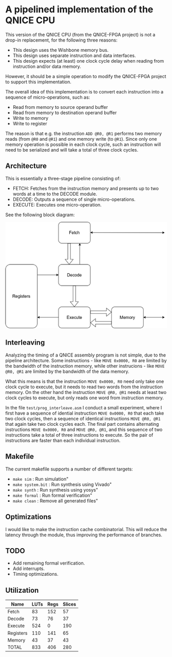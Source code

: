 # A pipelined implementation of the QNICE CPU

This version of the QNICE CPU (from the QNICE-FPGA project) is not a drop-in
replacement, for the following three reasons:
* This design uses the Wishbone memory bus.
* This design uses separate instruction and data interfaces.
* This design expects (at least) one clock cycle delay when reading from
  instruction and/or data memory.

However, it should be a simple operation to modify the QNICE-FPGA project to
support this implementation.

The overall idea of this implementation is to convert each instruction into a
sequence of micro-operations, such as:
* Read from memory to source operand buffer
* Read from memory to destination operand buffer
* Write to memory
* Write to register

The reason is that e.g. the instruction `ADD @R0, @R1` performs two memory
reads (from `@R0` and `@R1`) and one memory write (to `@R1`). Since only one
memory operation is possible in each clock cycle, such an instruction will
need to be serialized and will take a total of three clock cycles.


## Architecture
This is essentially a three-stage pipeline consisting of:

* FETCH: Fetches from the instruction memory and presents up to two words at a
  time to the DECODE module.
* DECODE: Outputs a sequence of single micro-operations.
* EXECUTE: Executes one micro-operation.

See the following block diagram:

![Block Diagram](doc/cpu.png)


## Interleaving
Analyzing the timing of a QNICE assembly program is not simple, due to the
pipeline architecture. Some instructions - like `MOVE 0x0000, R0` are limited
by the bandwidth of the instruction memory, while other instrucions - like
`MOVE @R0, @R1` are limited by the bandwidth of the data memory.

What this means is that the instruction `MOVE 0x0000, R0` need only take one
clock cycle to execute, but it needs to read two words from the instruction
memory. On the other hand the instruction `MOVE @R0, @R1` needs at least two
clock cycles to execute, but only reads one word from instruction memory.

In the file `test/prog_interleave.asm` I conduct a small experiment, where I
first have a sequence of idential instruction `MOVE 0x0000, R0` that each take
two clock cycles, then a sequence of identical instructions `MOVE @R0, @R1`
that again take two clock cycles each. The final part contains alternating
instructions `MOVE 0x0000, R0` and `MOVE @R0, @R1`, and this sequence of two
instructions take a total of three instructions to execute. So the pair of
instructions are faster than each individual instruction.


## Makefile
The current makefile supports a number of different targets:
* `make sim`        : Run simulation"
* `make system.bit` : Run synthesis using Vivado"
* `make synth`      : Run synthesis using yosys"
* `make formal`     : Run formal verification"
* `make clean`      : Remove all generated files"


## Optimizations
I would like to make the instruction cache combinatorial. This will reduce the
latency through the module, thus improving the performance of branches.


## TODO
* Add remaining formal verification.
* Add interrupts.
* Timing optimizations.


## Utilization

|   Name    | LUTs | Regs | Slices |
| --------- | ---- | ---- | ------ |
| Fetch     |   83 |  152 |    57  |
| Decode    |   73 |   76 |    37  |
| Execute   |  524 |    0 |   190  |
| Registers |  110 |  141 |    65  |
| Memory    |   43 |   37 |    43  |
| TOTAL     |  833 |  406 |   280  |


